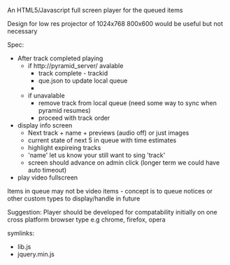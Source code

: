 An HTML5/Javascript full screen player for the queued items

Design for low res projector of 1024x768
800x600 would be useful but not necessary

Spec:
- After track completed playing
  - if http://pyramid_server/ avalable
    - track complete - trackid
    - que.json to update local queue
    -
  - if unavalable
    - remove track from local queue (need some way to sync when pyramid resumes)
    - proceed with track order
- display info screen
  - Next track      + name + previews (audio off) or just images
  - current state of next 5 in queue with time estimates
  - highlight expireing tracks
  - 'name' let us know your still want to sing 'track'
  - screen should advance on admin click (longer term we could have auto timeout)
- play video fullscreen

Items in queue may not be video items - concept is to queue notices or other custom types to display/handle in future
  
  
Suggestion:
Player should be developed for compatability initially on one cross platform browser type e.g chrome, firefox, opera


symlinks:
 - lib.js
 - jquery.min.js
